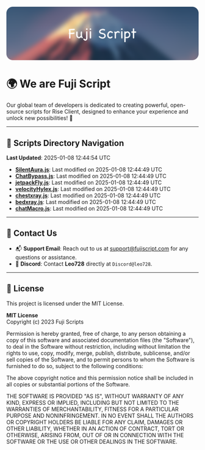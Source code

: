 ![Banner](.github/b.webp)

# 🌍 **We are Fuji Script**

Our global team of developers is dedicated to creating powerful, open-source scripts for Rise Client, designed to enhance your experience and unlock new possibilities! 🌟

---
<!-- SCRIPTS_NAVIGATION_START -->
## 📂 **Scripts Directory Navigation**

**Last Updated**: 2025-01-08 12:44:54 UTC

- **[SilentAura.js](scripts/SilentAura.js)**: Last modified on 2025-01-08 12:44:49 UTC
- **[ChatBypass.js](scripts/ChatBypass.js)**: Last modified on 2025-01-08 12:44:49 UTC
- **[jetpackFly.js](scripts/jetpackFly.js)**: Last modified on 2025-01-08 12:44:49 UTC
- **[velocityHylex.js](scripts/velocityHylex.js)**: Last modified on 2025-01-08 12:44:49 UTC
- **[chestxray.js](scripts/chestxray.js)**: Last modified on 2025-01-08 12:44:49 UTC
- **[bedxray.js](scripts/bedxray.js)**: Last modified on 2025-01-08 12:44:49 UTC
- **[chatMacro.js](scripts/chatMacro.js)**: Last modified on 2025-01-08 12:44:49 UTC

<!-- SCRIPTS_NAVIGATION_END -->

---

## 💬 **Contact Us**  
- 📬 **Support Email**: Reach out to us at [support@fujiscript.com](mailto:support@fujiscript.com) for any questions or assistance.  
- 💬 **Discord**: Contact **Leo728** directly at `Discord@leo728`.

---

## 📜 **License**

This project is licensed under the MIT License.  

**MIT License**  
Copyright (c) 2023 Fuji Scripts  

Permission is hereby granted, free of charge, to any person obtaining a copy of this software and associated documentation files (the "Software"), to deal in the Software without restriction, including without limitation the rights to use, copy, modify, merge, publish, distribute, sublicense, and/or sell copies of the Software, and to permit persons to whom the Software is furnished to do so, subject to the following conditions:  

The above copyright notice and this permission notice shall be included in all copies or substantial portions of the Software.  

THE SOFTWARE IS PROVIDED "AS IS", WITHOUT WARRANTY OF ANY KIND, EXPRESS OR IMPLIED, INCLUDING BUT NOT LIMITED TO THE WARRANTIES OF MERCHANTABILITY, FITNESS FOR A PARTICULAR PURPOSE AND NONINFRINGEMENT. IN NO EVENT SHALL THE AUTHORS OR COPYRIGHT HOLDERS BE LIABLE FOR ANY CLAIM, DAMAGES OR OTHER LIABILITY, WHETHER IN AN ACTION OF CONTRACT, TORT OR OTHERWISE, ARISING FROM, OUT OF OR IN CONNECTION WITH THE SOFTWARE OR THE USE OR OTHER DEALINGS IN THE SOFTWARE.  
